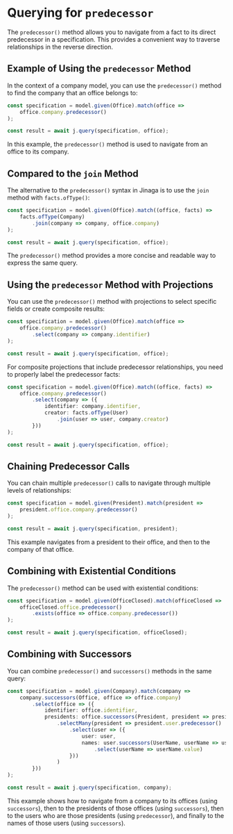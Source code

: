 # Querying for `predecessor`

The `predecessor()` method allows you to navigate from a fact to its direct predecessor in a specification. This provides a convenient way to traverse relationships in the reverse direction.

## Example of Using the `predecessor` Method

In the context of a company model, you can use the `predecessor()` method to find the company that an office belongs to:

```typescript
const specification = model.given(Office).match(office =>
    office.company.predecessor()
);

const result = await j.query(specification, office);
```

In this example, the `predecessor()` method is used to navigate from an office to its company.

## Compared to the `join` Method

The alternative to the `predecessor()` syntax in Jinaga is to use the `join` method with `facts.ofType()`:

```typescript
const specification = model.given(Office).match((office, facts) =>
    facts.ofType(Company)
        .join(company => company, office.company)
);

const result = await j.query(specification, office);
```

The `predecessor()` method provides a more concise and readable way to express the same query.

## Using the `predecessor` Method with Projections

You can use the `predecessor()` method with projections to select specific fields or create composite results:

```typescript
const specification = model.given(Office).match(office =>
    office.company.predecessor()
        .select(company => company.identifier)
);

const result = await j.query(specification, office);
```

For composite projections that include predecessor relationships, you need to properly label the predecessor facts:

```typescript
const specification = model.given(Office).match((office, facts) =>
    office.company.predecessor()
        .select(company => ({
            identifier: company.identifier,
            creator: facts.ofType(User)
                .join(user => user, company.creator)
        }))
);

const result = await j.query(specification, office);
```

## Chaining Predecessor Calls

You can chain multiple `predecessor()` calls to navigate through multiple levels of relationships:

```typescript
const specification = model.given(President).match(president =>
    president.office.company.predecessor()
);

const result = await j.query(specification, president);
```

This example navigates from a president to their office, and then to the company of that office.

## Combining with Existential Conditions

The `predecessor()` method can be used with existential conditions:

```typescript
const specification = model.given(OfficeClosed).match(officeClosed =>
    officeClosed.office.predecessor()
        .exists(office => office.company.predecessor())
);

const result = await j.query(specification, officeClosed);
```

## Combining with Successors

You can combine `predecessor()` and `successors()` methods in the same query:

```typescript
const specification = model.given(Company).match(company =>
    company.successors(Office, office => office.company)
        .select(office => ({
            identifier: office.identifier,
            presidents: office.successors(President, president => president.office)
                .selectMany(president => president.user.predecessor()
                    .select(user => ({
                        user: user,
                        names: user.successors(UserName, userName => userName.user)
                            .select(userName => userName.value)
                    }))
                )
        }))
);

const result = await j.query(specification, company);
```

This example shows how to navigate from a company to its offices (using `successors`), then to the presidents of those offices (using `successors`), then to the users who are those presidents (using `predecessor`), and finally to the names of those users (using `successors`).
